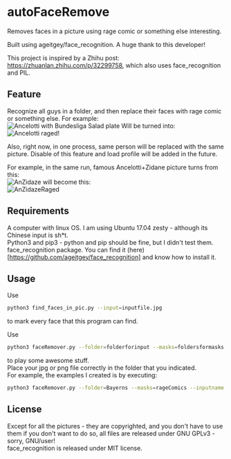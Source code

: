 # autoFaceRemove
Removes faces in a picture using rage comic or something else interesting.   

Built using ageitgey/face\_recognition. A huge thank to this developer!   

This project is inspired by a Zhihu post: https://zhuanlan.zhihu.com/p/32299758, which also uses face\_recognition and PIL.   

## Feature
Recognize all guys in a folder, and then replace their faces with rage comic or something else. For example:   
![Ancelotti with Bundesliga Salad plate](https://github.com/axmmisaka/autoFaceRemove/raw/master/Bayerns/Ancelotti.jpg)
Will be turned into:   
![Ancelotti raged!](https://github.com/axmmisaka/autoFaceRemove/raw/master/Bayerns/Ancelotti_masked.jpg)

Also, right now, in one process, same person will be replaced with the same picture. Disable of this feature and load profile will be added in the future.   

For example, in the same run, famous Ancelotti+Zidane picture turns from this:   
![AnZidaze](https://github.com/axmmisaka/autoFaceRemove/raw/master/Bayerns/AnZidane.jpg)
will become this:   
![AnZidazeRaged](https://github.com/axmmisaka/autoFaceRemove/raw/master/Bayerns/AnZidane_masked.jpg)

## Requirements
A computer with linux OS. I am using Ubuntu 17.04 zesty - although its Chinese input is sh\*t.   
Python3 and pip3 - python and pip should be fine, but I didn't test them.   
face\_recognition package. You can find it (here)[https://github.com/ageitgey/face_recognition] and know how to install it.    

## Usage
Use
```bash
python3 find_faces_in_pic.py --input=inputfile.jpg
```
to mark every face that this program can find.   

Use
```bash
python3 faceRemover.py --folder=folderforinput --masks=foldersformasks --inputname(useless, but will give you all face found)
```
to play some awesome stuff.   
Place your jpg or png file correctly in the folder that you indicated.   
For example, the examples I created is by executing:  
```bash
python3 faceRemover.py --folder=Bayerns --masks=rageComics --inputname 
```
## License
Except for all the pictures - they are copyrighted, and you don't have to use them if you don't want to do so, all files are released under GNU GPLv3 - sorry, GNU/user!   
face\_recognition is released under MIT license.
